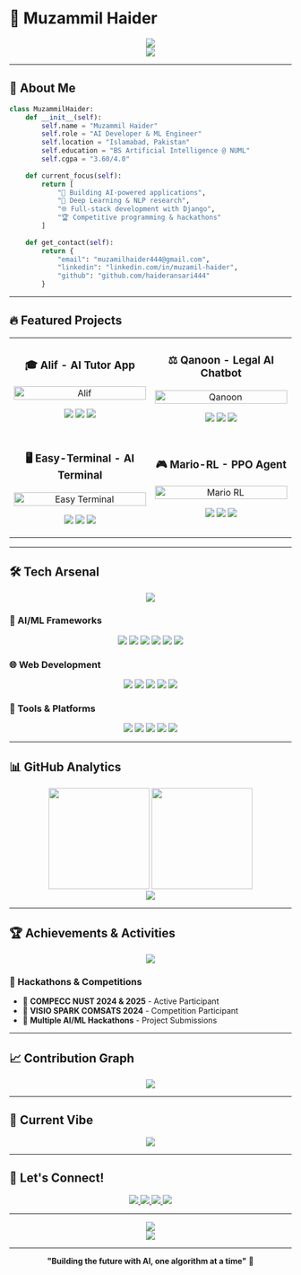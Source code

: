 # 🚀 Muzammil Haider

<div align="center">
  <img src="https://readme-typing-svg.demolab.com/?lines=AI+Developer+%26+ML+Engineer;Full+Stack+Developer;Hackathon+Enthusiast;Open+Source+Contributor&font=Fira%20Code&center=true&width=380&height=50&duration=4000&pause=1000&color=9D4EDD">
</div>

<div align="center">
  <img src="https://capsule-render.vercel.app/api?type=waving&color=gradient&customColorList=12,20,14,28,26,16&height=100&section=header&text=&fontSize=0&animation=twinkling">
</div>

---

## 🎯 About Me

```python
class MuzammilHaider:
    def __init__(self):
        self.name = "Muzammil Haider"
        self.role = "AI Developer & ML Engineer"
        self.location = "Islamabad, Pakistan"
        self.education = "BS Artificial Intelligence @ NUML"
        self.cgpa = "3.60/4.0"
        
    def current_focus(self):
        return [
            "🤖 Building AI-powered applications",
            "🧠 Deep Learning & NLP research",
            "🌐 Full-stack development with Django",
            "🏆 Competitive programming & hackathons"
        ]
    
    def get_contact(self):
        return {
            "email": "muzamilhaider444@gmail.com",
            "linkedin": "linkedin.com/in/muzamil-haider",
            "github": "github.com/haideransari444"
        }
```

---

## 🔥 Featured Projects

<div align="center">
  <table>
    <tr>
      <td width="50%">
        <h3 align="center">🎓 Alif - AI Tutor App</h3>
        <div align="center">
          <img src="https://github-readme-stats.vercel.app/api/pin/?username=haideransari444&repo=alif-ai-tutor&theme=dark&bg_color=0D1117&title_color=9D4EDD&text_color=FFFFFF&icon_color=9D4EDD&border_color=6A0DAD&border_radius=15" width="100%" alt="Alif"/>
        </div>
        <p align="center">
          <img src="https://img.shields.io/badge/FastAPI-009688?style=for-the-badge&logo=fastapi&logoColor=white"/>
          <img src="https://img.shields.io/badge/PyTorch-EE4C2C?style=for-the-badge&logo=pytorch&logoColor=white"/>
          <img src="https://img.shields.io/badge/Gemini-8E75B2?style=for-the-badge&logo=google&logoColor=white"/>
        </p>
      </td>
      <td width="50%">
        <h3 align="center">⚖️ Qanoon - Legal AI Chatbot</h3>
        <div align="center">
          <img src="https://github-readme-stats.vercel.app/api/pin/?username=haideransari444&repo=qanoon-legal-chatbot&theme=dark&bg_color=0D1117&title_color=9D4EDD&text_color=FFFFFF&icon_color=9D4EDD&border_color=6A0DAD&border_radius=15" width="100%" alt="Qanoon"/>
        </div>
        <p align="center">
          <img src="https://img.shields.io/badge/LangChain-1C3C3C?style=for-the-badge&logo=langchain&logoColor=white"/>
          <img src="https://img.shields.io/badge/Transformers-FF6F00?style=for-the-badge&logo=huggingface&logoColor=white"/>
          <img src="https://img.shields.io/badge/spaCy-09A3D5?style=for-the-badge&logo=spacy&logoColor=white"/>
        </p>
      </td>
    </tr>
    <tr>
      <td width="50%">
        <h3 align="center">🖥️ Easy-Terminal - AI Terminal</h3>
        <div align="center">
          <img src="https://github-readme-stats.vercel.app/api/pin/?username=haideransari444&repo=easy-terminal&theme=dark&bg_color=0D1117&title_color=9D4EDD&text_color=FFFFFF&icon_color=9D4EDD&border_color=6A0DAD&border_radius=15" width="100%" alt="Easy Terminal"/>
        </div>
        <p align="center">
          <img src="https://img.shields.io/badge/OpenAI-412991?style=for-the-badge&logo=openai&logoColor=white"/>
          <img src="https://img.shields.io/badge/NLP-FF6B6B?style=for-the-badge&logo=nltk&logoColor=white"/>
          <img src="https://img.shields.io/badge/Shell-4EAA25?style=for-the-badge&logo=gnu-bash&logoColor=white"/>
        </p>
      </td>
      <td width="50%">
        <h3 align="center">🎮 Mario-RL - PPO Agent</h3>
        <div align="center">
          <img src="https://github-readme-stats.vercel.app/api/pin/?username=haideransari444&repo=mario-rl&theme=dark&bg_color=0D1117&title_color=9D4EDD&text_color=FFFFFF&icon_color=9D4EDD&border_color=6A0DAD&border_radius=15" width="100%" alt="Mario RL"/>
        </div>
        <p align="center">
          <img src="https://img.shields.io/badge/Stable_Baselines3-00D4AA?style=for-the-badge&logo=openai&logoColor=white"/>
          <img src="https://img.shields.io/badge/OpenAI_Gym-0081A5?style=for-the-badge&logo=openai&logoColor=white"/>
          <img src="https://img.shields.io/badge/PPO-FF4B4B?style=for-the-badge&logo=tensorflow&logoColor=white"/>
        </p>
      </td>
    </tr>
  </table>
</div>

---

## 🛠️ Tech Arsenal

<div align="center">
  <img src="https://skillicons.dev/icons?i=python,java,cpp,django,fastapi,tensorflow,pytorch,opencv,docker,git,firebase,postgres,linux,vscode&theme=dark" />
</div>

### 🧠 AI/ML Frameworks
<p align="center">
  <img src="https://img.shields.io/badge/TensorFlow-FF6F00?style=for-the-badge&logo=tensorflow&logoColor=white"/>
  <img src="https://img.shields.io/badge/PyTorch-EE4C2C?style=for-the-badge&logo=pytorch&logoColor=white"/>
  <img src="https://img.shields.io/badge/LangChain-1C3C3C?style=for-the-badge&logo=langchain&logoColor=white"/>
  <img src="https://img.shields.io/badge/CrewAI-9D4EDD?style=for-the-badge&logo=openai&logoColor=white"/>
  <img src="https://img.shields.io/badge/AutoGen-6A0DAD?style=for-the-badge&logo=microsoft&logoColor=white"/>
  <img src="https://img.shields.io/badge/Scikit_Learn-F7931E?style=for-the-badge&logo=scikit-learn&logoColor=white"/>
</p>

### 🌐 Web Development
<p align="center">
  <img src="https://img.shields.io/badge/Django-092E20?style=for-the-badge&logo=django&logoColor=white"/>
  <img src="https://img.shields.io/badge/FastAPI-009688?style=for-the-badge&logo=fastapi&logoColor=white"/>
  <img src="https://img.shields.io/badge/Streamlit-FF4B4B?style=for-the-badge&logo=streamlit&logoColor=white"/>
  <img src="https://img.shields.io/badge/HTML5-E34F26?style=for-the-badge&logo=html5&logoColor=white"/>
  <img src="https://img.shields.io/badge/CSS3-1572B6?style=for-the-badge&logo=css3&logoColor=white"/>
</p>

### 🔧 Tools & Platforms
<p align="center">
  <img src="https://img.shields.io/badge/Docker-2496ED?style=for-the-badge&logo=docker&logoColor=white"/>
  <img src="https://img.shields.io/badge/Git-F05032?style=for-the-badge&logo=git&logoColor=white"/>
  <img src="https://img.shields.io/badge/Supabase-3ECF8E?style=for-the-badge&logo=supabase&logoColor=white"/>
  <img src="https://img.shields.io/badge/Firebase-FFCA28?style=for-the-badge&logo=firebase&logoColor=black"/>
  <img src="https://img.shields.io/badge/Render-46E3B7?style=for-the-badge&logo=render&logoColor=white"/>
</p>

---

## 📊 GitHub Analytics

<div align="center">
  <img height="180em" src="https://github-readme-stats.vercel.app/api?username=haideransari444&show_icons=true&theme=dark&bg_color=0D1117&title_color=9D4EDD&text_color=FFFFFF&icon_color=9D4EDD&border_color=6A0DAD&border_radius=15"/>
  <img height="180em" src="https://github-readme-stats.vercel.app/api/top-langs/?username=haideransari444&layout=compact&theme=dark&bg_color=0D1117&title_color=9D4EDD&text_color=FFFFFF&border_color=6A0DAD&border_radius=15"/>
</div>

<div align="center">
  <img src="https://github-readme-streak-stats.herokuapp.com/?user=haideransari444&theme=dark&background=0D1117&border=6A0DAD&stroke=9D4EDD&ring=9D4EDD&fire=9D4EDD&currStreakLabel=9D4EDD&sideLabels=FFFFFF&currStreakNum=FFFFFF&sideNums=FFFFFF&dates=FFFFFF&border_radius=15"/>
</div>

---

## 🏆 Achievements & Activities

<div align="center">
  <img src="https://github-profile-trophy.vercel.app/?username=haideransari444&theme=darkhub&no-frame=true&no-bg=false&margin-w=4&row=1&column=6&title=Stars,Followers,Commits,Repositories,MultipleLang,PullRequest" />
</div>

### 🎯 Hackathons & Competitions
- 🏅 **COMPECC NUST 2024 & 2025** - Active Participant
- 🏅 **VISIO SPARK COMSATS 2024** - Competition Participant
- 🏅 **Multiple AI/ML Hackathons** - Project Submissions

---

## 📈 Contribution Graph

<div align="center">
  <img src="https://github-readme-activity-graph.vercel.app/graph?username=haideransari444&theme=react-dark&bg_color=0D1117&color=9D4EDD&line=6A0DAD&point=FFFFFF&area=true&hide_border=true"/>
</div>

---

## 🎵 Current Vibe

<div align="center">
  <img src="https://spotify-recently-played-readme.vercel.app/api?user=YOUR_SPOTIFY_ID&unique=true&count=3&width=600" />
</div>

---

## 🌟 Let's Connect!

<div align="center">
  <a href="mailto:muzamilhaider444@gmail.com">
    <img src="https://img.shields.io/badge/Email-D14836?style=for-the-badge&logo=gmail&logoColor=white" />
  </a>
  <a href="https://linkedin.com/in/muzamil-haider">
    <img src="https://img.shields.io/badge/LinkedIn-0077B5?style=for-the-badge&logo=linkedin&logoColor=white" />
  </a>
  <a href="https://github.com/haideransari444">
    <img src="https://img.shields.io/badge/GitHub-100000?style=for-the-badge&logo=github&logoColor=white" />
  </a>
  <a href="https://twitter.com/nfak_ism_">
    <img src="https://img.shields.io/badge/Twitter-1DA1F2?style=for-the-badge&logo=twitter&logoColor=white" />
  </a>
</div>

---

<div align="center">
  <img src="https://capsule-render.vercel.app/api?type=waving&color=gradient&customColorList=12,20,14,28,26,16&height=100&section=footer&text=&fontSize=0&animation=twinkling">
</div>

<div align="center">
  <img src="https://komarev.com/ghpvc/?username=haideransari444&label=Profile%20views&color=9D4EDD&style=for-the-badge" />
</div>

---

<div align="center">
  
**"Building the future with AI, one algorithm at a time"** 🚀
  
</div>
